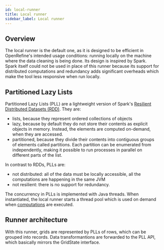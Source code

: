 ```yaml
---
id: local-runner
title: Local runner
sidebar_label: Local runner
---
```


## Overview

The local runner is the default one, as it is designed to be efficient in OpenRefine's intended usage conditions: running locally on the machine where the data cleaning is being done. Its design is inspired by Spark. Spark itself could not be used in
place of this runner because its support for distributed computations and redundancy adds significant overheads which make the tool less responsive when run locally.

## Partitioned Lazy Lists

Partitioned Lazy Lists (PLL) are a lightweight version of Spark's [Resilient Distributed Datasets (RDD)](https://spark.apache.org/docs/latest/rdd-programming-guide.html). They are:
- lists, because they represent ordered collections of objects
- lazy, because by default they do not store their contents as explicit objects in memory. Instead, the elements are computed on-demand, when they are accessed.
- partitioned, because they divide their contents into contiguous groups of elements called partitions. Each partition can be enumerated from independently, making it possible to run processes in parallel on different parts of the list.

In contrast to RDDs, PLLs are:
- not distributed: all of the data must be locally accessible, all the computations are happening in the same JVM
- not resilient: there is no support for redundancy.

The concurrency in PLLs is implemented with Java threads. When instantiated, the local runner starts a thread pool which is used on demand when [computations](runner-interface#main-operations) are executed.

## Runner architecture

With this runner, grids are represented by PLLs of rows, which can be grouped into records.
Data transformantions are forwarded to the PLL API, which basically mirrors the GridState interface.

